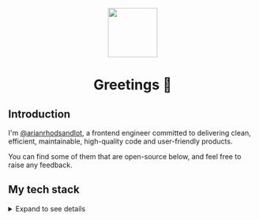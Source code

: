 <p align="center">
  <img src="https://github.githubassets.com/images/modules/profile/achievements/starstruck-default.png" width="100" height="100">
  <h1 align="center">Greetings 👋</h1>
</p>

## Introduction
I'm [@arianrhodsandlot](https://github.com/arianrhodsandlot), a frontend engineer committed to delivering clean, efficient, maintainable, high-quality code and user-friendly products.

You can find some of them that are open-source below, and feel free to raise any feedback.

## My tech stack
<details>
  <h3 id="proficient-recently-used">Proficient / recently used</h3>
  <summary>Expand to see details</summary>
  <ul>
    <li>
      <h4 id="languages-runtimes">Languages &amp; runtimes</h4>
      <p>
        <img src="https://img.shields.io/badge/css3-1572B6.svg?style=for-the-badge&amp;logo=css3&amp;logoColor=white" alt="CSS3" />
        <img src="https://img.shields.io/badge/html5-E34F26.svg?style=for-the-badge&amp;logo=html5&amp;logoColor=white" alt="HTML5" />
        <img src="https://img.shields.io/badge/javascript-F7DF1E.svg?style=for-the-badge&amp;logo=javascript&amp;logoColor=black" alt="JavaScript" />
        <img src="https://img.shields.io/badge/node.js-6DA55F?style=for-the-badge&amp;logo=node.js&amp;logoColor=white" alt="NodeJS" />
        <img src="https://img.shields.io/badge/typescript-007ACC.svg?style=for-the-badge&amp;logo=typescript&amp;logoColor=white" alt="TypeScript" />
      </p>
    </li>
    <li>
      <h4 id="libraries-frameworks">Libraries &amp; frameworks</h4>
      <p>
        <img src="https://img.shields.io/badge/jquery-0769AD.svg?style=for-the-badge&amp;logo=jquery&amp;logoColor=white" alt="jQuery" />
        <img src="https://img.shields.io/badge/lodash-3492FF.svg?style=for-the-badge&amp;logo=lodash&amp;logoColor=white" alt="lodash" />
        <img src="https://img.shields.io/badge/Next.js-black?style=for-the-badge&amp;logo=next.js&amp;logoColor=white" alt="NextJS" />
        <img src="https://img.shields.io/badge/Nuxt-002E3B?style=for-the-badge&amp;logo=nuxtdotjs&amp;logoColor=#00DC82" alt="Nuxt" />
        <img src="https://img.shields.io/badge/react-20232a.svg?style=for-the-badge&amp;logo=react&amp;logoColor=%2361DAFB" alt="React" />
        <img src="https://img.shields.io/badge/redux-593d88.svg?style=for-the-badge&amp;logo=redux&amp;logoColor=white" alt="Redux" />
        <img
          src="https://img.shields.io/badge/tailwind%20css-38B2AC.svg?style=for-the-badge&amp;logo=tailwind-css&amp;logoColor=white"
          alt="TailwindCSS"
        />
        <img src="https://img.shields.io/badge/vue.js-35495e.svg?style=for-the-badge&amp;logo=vuedotjs&amp;logoColor=%234FC08D" alt="Vue.js" />
      </p>
    </li>
    <li>
      <h4 id="tools">Tools</h4>
      <p>
        <img src="https://img.shields.io/badge/ESLint-4B3263?style=for-the-badge&amp;logo=eslint&amp;logoColor=white" alt="ESLint" />
        <img src="https://img.shields.io/badge/git-F05033.svg?style=for-the-badge&amp;logo=git&amp;logoColor=white" alt="Git" />
        <img src="https://img.shields.io/badge/-jest-C21325?style=for-the-badge&amp;logo=jest&amp;logoColor=white" alt="Jest" />
        <img src="https://img.shields.io/badge/npm-CB3837.svg?style=for-the-badge&amp;logo=npm&amp;logoColor=white" alt="NPM" />
        <img src="https://img.shields.io/badge/playwright-2EAD33.svg?style=for-the-badge&amp;logo=playwright&amp;logoColor=white" alt="Playwright" />
        <img src="https://img.shields.io/badge/pnpm-4a4a4a.svg?style=for-the-badge&amp;logo=pnpm&amp;logoColor=f69220" alt="PNPM" />
        <img src="https://img.shields.io/badge/Prettier-F7B93E.svg?style=for-the-badge&amp;logo=Prettier&amp;logoColor=black" alt="Prettier" />
        <img src="https://img.shields.io/badge/Rollup-ef3335?style=for-the-badge&amp;logo=rollup.js&amp;logoColor=white" alt="RollupJS" />
        <img src="https://img.shields.io/badge/vite-646CFF.svg?style=for-the-badge&amp;logo=vite&amp;logoColor=white" alt="Vite" />
        <img src="https://img.shields.io/badge/vitest-6E9F18.svg?style=for-the-badge&amp;logo=vitest&amp;logoColor=white" alt="Vitest" />
        <img src="https://img.shields.io/badge/webpack-8DD6F9.svg?style=for-the-badge&amp;logo=webpack&amp;logoColor=black" alt="Webpack" />
        <img src="https://img.shields.io/badge/yarn-2C8EBB.svg?style=for-the-badge&amp;logo=yarn&amp;logoColor=white" alt="Yarn" />
      </p>
    </li>
  </ul>
  <h3 id="have-ever-used-or-worked-with">Have ever used or worked with</h3>
  <details>
    <summary>Expand to see details</summary>
  
    + #### Languages &amp; runtimes
      <img src="https://img.shields.io/badge/Bun-black.svg?style=for-the-badge&amp;logo=bun&amp;logoColor=white" alt="Bun">
      <img src="https://img.shields.io/badge/c-00599C.svg?style=for-the-badge&amp;logo=c&amp;logoColor=white" alt="C">
      <img src="https://img.shields.io/badge/coffeescript-2F2625.svg?style=for-the-badge&amp;logo=coffeescript&amp;logoColor=white" alt="coffeescript">
      <img src="https://img.shields.io/badge/json-black?style=for-the-badge&amp;logo=json&amp;logoColor=white" alt="json">
      <img src="https://img.shields.io/badge/less-2B4C80?style=for-the-badge&amp;logo=less&amp;logoColor=white" alt="Less">
      <img src="https://img.shields.io/badge/markdown-black.svg?style=for-the-badge&amp;logo=markdown&amp;logoColor=white" alt="Markdown">
      <img src="https://img.shields.io/badge/mermaid-FF3670.svg?style=for-the-badge&amp;logo=mermaid&amp;logoColor=white" alt="mermaid">
      <img src="https://img.shields.io/badge/php-777BB4.svg?style=for-the-badge&amp;logo=php&amp;logoColor=white" alt="PHP">
      <img src="https://img.shields.io/badge/Pug-A86454?style=for-the-badge&amp;logo=pug&amp;logoColor=white" alt="Pug">
      <img src="https://img.shields.io/badge/python-3670A0?style=for-the-badge&amp;logo=python&amp;logoColor=ffdd54" alt="Python">
      <img src="https://img.shields.io/badge/ruby-CC342D.svg?style=for-the-badge&amp;logo=ruby&amp;logoColor=white" alt="Ruby">
      <img src="https://img.shields.io/badge/SASS-hotpink.svg?style=for-the-badge&amp;logo=SASS&amp;logoColor=white" alt="SASS">
      <img src="https://img.shields.io/badge/shell_script-121011.svg?style=for-the-badge&amp;logo=gnu-bash&amp;logoColor=white" alt="Shell Script">
      <img src="https://img.shields.io/badge/stylus-ff6347.svg?style=for-the-badge&amp;logo=stylus&amp;logoColor=white" alt="Stylus">
      <img src="https://img.shields.io/badge/toml-9C4121.svg?style=for-the-badge&amp;logo=toml&amp;logoColor=white" alt="toml">
      <img src="https://img.shields.io/badge/yaml-white.svg?style=for-the-badge&amp;logo=yaml&amp;logoColor=black" alt="YAML">
  
    + #### Libraries &amp; frameworks
      <img src="https://img.shields.io/badge/Amp-005AF0?style=for-the-badge&amp;logo=amp&amp;logoColor=white" alt="Amp">
      <img src="https://img.shields.io/badge/angular.js-E23237.svg?style=for-the-badge&amp;logo=angularjs&amp;logoColor=white" alt="Angular.js">
      <img src="https://img.shields.io/badge/apache%20echarts-117AC9.svg?style=for-the-badge&amp;logo=apacheecharts&amp;logoColor=white" alt="Apache Echarts">
      <img src="https://img.shields.io/badge/astro-2C2052.svg?style=for-the-badge&amp;logo=astro&amp;logoColor=white" alt="Astro">
      <img src="https://img.shields.io/badge/axios-5A29E4.svg?style=for-the-badge&amp;logo=axios&amp;logoColor=white" alt="axios">
      <img src="https://img.shields.io/badge/backbone.js-0071B5.svg?style=for-the-badge&amp;logo=backbonedotjs&amp;logoColor=white" alt="backbonedotjs">
      <img src="https://img.shields.io/badge/bootstrap-8511FA.svg?style=for-the-badge&amp;logo=bootstrap&amp;logoColor=white" alt="Bootstrap">
      <img src="https://img.shields.io/badge/bulma-00D0B1?style=for-the-badge&amp;logo=bulma&amp;logoColor=white" alt="Bulma">
      <img src="https://img.shields.io/badge/codeigniter-EF4223.svg?style=for-the-badge&amp;logo=codeigniter&amp;logoColor=white" alt="codeigniter">
      <img src="https://img.shields.io/badge/css%20modules-black?style=for-the-badge&amp;logo=cssmodules&amp;logoColor=white" alt="cssmodules">
      <img src="https://img.shields.io/badge/date%20fns-770C56.svg?style=for-the-badge&amp;logo=datefns&amp;logoColor=white" alt="datefns">
      <img src="https://img.shields.io/badge/.env-ECD53F.svg?style=for-the-badge&amp;logo=dotenv&amp;logoColor=black" alt="dotenv">
      <img src="https://img.shields.io/badge/ejs-B4CA65.svg?style=for-the-badge&amp;logo=ejs&amp;logoColor=black" alt="ejs">
      <img src="https://img.shields.io/badge/Electron-191970?style=for-the-badge&amp;logo=Electron&amp;logoColor=white" alt="Electron.js">
      <img src="https://img.shields.io/badge/esbuild-FFCF00.svg?style=for-the-badge&amp;logo=esbuild&amp;logoColor=black" alt="esbuild">
      <img src="https://img.shields.io/badge/express.js-404d59.svg?style=for-the-badge&amp;logo=express&amp;logoColor=%2361DAFB" alt="Express.js">
      <img src="https://img.shields.io/badge/flask-000.svg?style=for-the-badge&amp;logo=flask&amp;logoColor=white" alt="Flask">
      <img src="https://img.shields.io/badge/font%20awesome-528DD7.svg?style=for-the-badge&amp;logo=fontawesome&amp;logoColor=white" alt="fontawesome">
      <img src="https://img.shields.io/badge/Framer%20Motion-black?style=for-the-badge&amp;logo=framer&amp;logoColor=blue" alt="Framer Motion">
      <img src="https://img.shields.io/badge/handlebars-black.svg?style=for-the-badge&amp;logo=handlebarsdotjs&amp;logoColor=white" alt="handlebarsdotjs">
      <img src="https://img.shields.io/badge/i18next-26A69A.svg?style=for-the-badge&amp;logo=i18next&amp;logoColor=white" alt="i18next">
      <img src="https://img.shields.io/badge/iconify-1769AA.svg?style=for-the-badge&amp;logo=iconify&amp;logoColor=white" alt="iconify">
      <img src="https://img.shields.io/badge/jinja-white.svg?style=for-the-badge&amp;logo=jinja&amp;logoColor=black" alt="Jinja">
      <img src="https://img.shields.io/badge/koa-33333D.svg?style=for-the-badge&amp;logo=koa&amp;logoColor=white" alt="koa">
      <img src="https://img.shields.io/badge/normalize.css-E3695F.svg?style=for-the-badge&amp;logo=normalizedotcss&amp;logoColor=white" alt="normalizedotcss">
      <img src="https://img.shields.io/badge/numpy-013243.svg?style=for-the-badge&amp;logo=numpy&amp;logoColor=white" alt="NumPy">
      <img src="https://img.shields.io/badge/pandas-150458.svg?style=for-the-badge&amp;logo=pandas&amp;logoColor=white" alt="Pandas">
      <img src="https://img.shields.io/badge/postcss-DD3A0A.svg?style=for-the-badge&amp;logo=postcss&amp;logoColor=white" alt="postcss">
      <img src="https://img.shields.io/badge/Preact-673AB8.svg?style=for-the-badge&amp;logo=preact&amp;logoColor=white" alt="Preact">
      <img src="https://img.shields.io/badge/PWA-5A0FC8.svg?style=for-the-badge&amp;logo=PWA&amp;logoColor=white" alt="PWA">
      <img src="https://img.shields.io/badge/radix%20ui-161618.svg?style=for-the-badge&amp;logo=radix-ui&amp;logoColor=white" alt="Radix UI">
      <img src="https://img.shields.io/badge/rails-CC0000.svg?style=for-the-badge&amp;logo=ruby-on-rails&amp;logoColor=white" alt="Rails">
      <img src="https://img.shields.io/badge/-React%20Query-FF4154?style=for-the-badge&amp;logo=react%20query&amp;logoColor=white" alt="React Query">
      <img src="https://img.shields.io/badge/React_Router-CA4245?style=for-the-badge&amp;logo=react-router&amp;logoColor=white" alt="React Router">
      <img src="https://img.shields.io/badge/svelte-f1413d.svg?style=for-the-badge&amp;logo=svelte&amp;logoColor=white" alt="Svelte">
      <img src="https://img.shields.io/badge/swiper-6332F6.svg?style=for-the-badge&amp;logo=swiper&amp;logoColor=white" alt="swiper">
      <img src="https://img.shields.io/badge/swr-black.svg?style=for-the-badge&amp;logo=swr&amp;logoColor=white" alt="swr">
      <img src="https://img.shields.io/badge/WordPress-117AC9.svg?style=for-the-badge&amp;logo=WordPress&amp;logoColor=white" alt="WordPress">
  
    + #### Tools
      <img src="https://img.shields.io/badge/-ava-4B4B77?style=for-the-badge&amp;logo=avajs&amp;logoColor=white" alt="avajs">
      <img src="https://img.shields.io/badge/Babel-F9DC3e?style=for-the-badge&amp;logo=babel&amp;logoColor=black" alt="Babel">
      <img src="https://img.shields.io/badge/-bower-EF5734?style=for-the-badge&amp;logo=bower&amp;logoColor=white" alt="bower">
      <img src="https://img.shields.io/badge/-chai-A30701?style=for-the-badge&amp;logo=chai&amp;logoColor=white" alt="chai">
      <img src="https://img.shields.io/badge/-cypress-E5E5E5?style=for-the-badge&amp;logo=cypress&amp;logoColor=058a5e" alt="cypress">
      <img src="https://img.shields.io/badge/docker-0db7ed.svg?style=for-the-badge&amp;logo=docker&amp;logoColor=white" alt="Docker">
      <img src="https://img.shields.io/badge/-editorconfig-FEFEFE?style=for-the-badge&amp;logo=editorconfig&amp;logoColor=black" alt="editorconfig">
      <img src="https://img.shields.io/badge/esbuild-FFCF00.svg?style=for-the-badge&amp;logo=esbuild&amp;logoColor=black" alt="esbuild">
      <img src="https://img.shields.io/badge/git%20lfs-F64935.svg?style=for-the-badge&amp;logo=gitlfs&amp;logoColor=white" alt="gitlfs">
      <img src="https://img.shields.io/badge/Grunt-FAA918.svg?style=for-the-badge&amp;logo=Grunt&amp;logoColor=white" alt="Grunt">
      <img src="https://img.shields.io/badge/GULP-CF4647.svg?style=for-the-badge&amp;logo=gulp&amp;logoColor=white" alt="Gulp">
      <img src="https://img.shields.io/badge/jupyter-FA0F00.svg?style=for-the-badge&amp;logo=jupyter&amp;logoColor=white" alt="Jupyter Notebook">
      <img src="https://img.shields.io/badge/-mocha-8D6748?style=for-the-badge&amp;logo=mocha&amp;logoColor=white" alt="mocha">
      <img src="https://img.shields.io/badge/mysql-4479A1.svg?style=for-the-badge&amp;logo=mysql&amp;logoColor=white" alt="mysql">
      <img src="https://img.shields.io/badge/nginx-009639.svg?style=for-the-badge&amp;logo=nginx&amp;logoColor=white" alt="Nginx">
      <img src="https://img.shields.io/badge/NODEMON-323330.svg?style=for-the-badge&amp;logo=nodemon&amp;logoColor=%BBDEAD" alt="Nodemon">
      <img src="https://img.shields.io/badge/-pipx-2CFFAA?style=for-the-badge&amp;logo=pipx&amp;logoColor=black" alt="pipx">
      <img src="https://img.shields.io/badge/-pm2-2B037A?style=for-the-badge&amp;logo=pm2&amp;logoColor=white" alt="pm2">
      <img src="https://img.shields.io/badge/Poetry-3B82F6.svg?style=for-the-badge&amp;logo=poetry&amp;logoColor=white" alt="Poetry">
      <img src="https://img.shields.io/badge/-precommit-FAB040?style=for-the-badge&amp;logo=precommit&amp;logoColor=black" alt="precommit">
      <img src="https://img.shields.io/badge/-puppeteer-40B5A4?style=for-the-badge&amp;logo=puppeteer&amp;logoColor=white" alt="puppeteer">
      <img src="https://img.shields.io/badge/standardjs-F3DF49.svg?style=for-the-badge&amp;logo=standardjs&amp;logoColor=black" alt="standardjs">
      <img src="https://img.shields.io/badge/-stylelint-263238?style=for-the-badge&amp;logo=stylelint&amp;logoColor=white" alt="stylelint">
      <img src="https://img.shields.io/badge/swc-black.svg?style=for-the-badge&amp;logo=swc&amp;logoColor=white" alt="swc">
      <img src="https://img.shields.io/badge/vagrant-1563FF.svg?style=for-the-badge&amp;logo=vagrant&amp;logoColor=white" alt="Vagrant">
  
  </details>
  
  <h2 id="my-toolbox">My toolbox</h2>
  <details>
    <summary>Expand to see details</summary>
  
    + ### Operating systems
      <img src="https://img.shields.io/badge/chrome%20os-3d89fc?style=for-the-badge&amp;logo=google%20chrome&amp;logoColor=white" alt="Chrome OS">
      <img src="https://img.shields.io/badge/iOS-black?style=for-the-badge&amp;logo=ios&amp;logoColor=white" alt="iOS">
      <img src="https://img.shields.io/badge/lineageos-167C80?style=for-the-badge&amp;logo=lineageos&amp;logoColor=white" alt="Lineageos">
      <img src="https://img.shields.io/badge/mac%20os-black?style=for-the-badge&amp;logo=macos&amp;logoColor=F0F0F0" alt="macOS">
      <img src="https://img.shields.io/badge/Manjaro-35BF5C?style=for-the-badge&amp;logo=Manjaro&amp;logoColor=white" alt="Manjaro">
      <img src="https://img.shields.io/badge/Windows%2011-0079d5.svg?style=for-the-badge&amp;logo=Windows%2011&amp;logoColor=white" alt="Windows 11">
  
    + ### Browsers
      <img src="https://img.shields.io/badge/Edge-0078D7?style=for-the-badge&amp;logo=Microsoft-edge&amp;logoColor=white" alt="Edge">
      <img src="https://img.shields.io/badge/Google%20Chrome-4285F4?style=for-the-badge&amp;logo=GoogleChrome&amp;logoColor=white" alt="Google Chrome">
      <img src="https://img.shields.io/badge/Safari-black?style=for-the-badge&amp;logo=Safari&amp;logoColor=white" alt="Safari">
      <img src="https://img.shields.io/badge/Vivaldi-EF3939?style=for-the-badge&amp;logo=Vivaldi&amp;logoColor=white" alt="Vivaldi">
  
    + ### Services &amp; platforms
      <img src="https://img.shields.io/badge/bitbucket-0047B3.svg?style=for-the-badge&amp;logo=bitbucket&amp;logoColor=white" alt="Bitbucket">
      <img src="https://img.shields.io/badge/chatGPT-74aa9c?style=for-the-badge&amp;logo=openai&amp;logoColor=white" alt="ChatGPT">
      <img src="https://img.shields.io/badge/Cloudflare-F38020?style=for-the-badge&amp;logo=Cloudflare&amp;logoColor=white" alt="Cloudflare">
      <img src="https://img.shields.io/badge/cloudflare%20pages-F38020?style=for-the-badge&amp;logo=cloudflarepages&amp;logoColor=white" alt="Cloudflarepages">
      <img src="https://img.shields.io/badge/CodePen-white?style=for-the-badge&amp;logo=codepen&amp;logoColor=black" alt="CodePen">
      <img src="https://img.shields.io/badge/feedly-2BB24C?style=for-the-badge&amp;logo=feedly&amp;logoColor=white" alt="feedly">
      <img src="https://img.shields.io/badge/figma-F24E1E.svg?style=for-the-badge&amp;logo=figma&amp;logoColor=white" alt="Figma">
      <img src="https://img.shields.io/badge/github%20actions-2671E5.svg?style=for-the-badge&amp;logo=githubactions&amp;logoColor=white" alt="GitHub Actions">
      <img src="https://img.shields.io/badge/github%20pages-121013?style=for-the-badge&amp;logo=github&amp;logoColor=white" alt="Github Pages">
      <img src="https://img.shields.io/badge/github-121011.svg?style=for-the-badge&amp;logo=github&amp;logoColor=white" alt="GitHub">
      <img src="https://img.shields.io/badge/google-4285F4?style=for-the-badge&amp;logo=google&amp;logoColor=white" alt="Google">
      <img src="https://img.shields.io/badge/jsdelivr-E84D3D.svg?style=for-the-badge&amp;logo=jsdelivr&amp;logoColor=white" alt="jsdelivr">
      <img src="https://img.shields.io/badge/MDN_Web_Docs-black?style=for-the-badge&amp;logo=mdnwebdocs&amp;logoColor=white" alt="MDN Web Docs">
      <img src="https://img.shields.io/badge/OneDrive-0078D4.svg?style=for-the-badge&amp;logo=microsoftonedrive&amp;logoColor=white" alt="OneDrive">
      <img src="https://img.shields.io/badge/-Stackoverflow-FE7A16?style=for-the-badge&amp;logo=stack-overflow&amp;logoColor=white" alt="Stack Overflow">
      <img src="https://img.shields.io/badge/Stackblitz-fff?style=for-the-badge&amp;logo=Stackblitz&amp;logoColor=1389FD" alt="Stackblitz">
      <img src="https://img.shields.io/badge/Trello-026AA7.svg?style=for-the-badge&amp;logo=Trello&amp;logoColor=white" alt="Trello">
      <img src="https://img.shields.io/badge/vercel-black.svg?style=for-the-badge&amp;logo=vercel&amp;logoColor=white" alt="Vercel">
      <img src="https://img.shields.io/badge/Wikipedia-black.svg?style=for-the-badge&amp;logo=wikipedia&amp;logoColor=white" alt="Wikipedia">
  
    + ### Development softwares
      <img src="https://img.shields.io/badge/alacritty-F46D01?style=for-the-badge&amp;logo=alacritty&amp;logoColor=white" alt="alacritty">
      <img src="https://img.shields.io/badge/charles-F3F5F5?style=for-the-badge&amp;logo=charles&amp;logoColor=black" alt="charles">
      <img src="https://img.shields.io/badge/curl-073551?style=for-the-badge&amp;logo=curl&amp;logoColor=white" alt="curl">
      <img src="https://img.shields.io/badge/Gimp-657D8B?style=for-the-badge&amp;logo=gimp&amp;logoColor=white" alt="Gimp Gnu Image Manipulation Program">
      <img src="https://img.shields.io/badge/homebrew-FBB040?style=for-the-badge&amp;logo=homebrew&amp;logoColor=black" alt="homebrew">
      <img src="https://img.shields.io/badge/iterm2-000.svg?style=for-the-badge&amp;logo=iterm2&amp;logoColor=white" alt="iTerm2">
      <img src="https://img.shields.io/badge/sourcetree-0052CC?style=for-the-badge&amp;logo=sourcetree&amp;logoColor=white" alt="sourcetree">
      <img src="https://img.shields.io/badge/Starship-DD0B78?style=for-the-badge&amp;logo=Starship&amp;logoColor=white" alt="Starship">
      <img src="https://img.shields.io/badge/tmux-1BB91F?style=for-the-badge&amp;logo=tmux&amp;logoColor=white" alt="tmux">
      <img src="https://img.shields.io/badge/VIM-11AB00.svg?style=for-the-badge&amp;logo=vim&amp;logoColor=white" alt="Vim">
      <img src="https://img.shields.io/badge/Visual%20Studio%20Code-0078d7.svg?style=for-the-badge&amp;logo=visual-studio-code&amp;logoColor=white" alt="Visual Studio Code">
      <img src="https://img.shields.io/badge/Windows%20Terminal-4D4D4D.svg?style=for-the-badge&amp;logo=windows-terminal&amp;logoColor=white" alt="Windows Terminal">
      <img src="https://img.shields.io/badge/Zsh-F15A24?style=for-the-badge&amp;logo=Zsh&amp;logoColor=white" alt="Zsh">
  
  </details>
</details>
